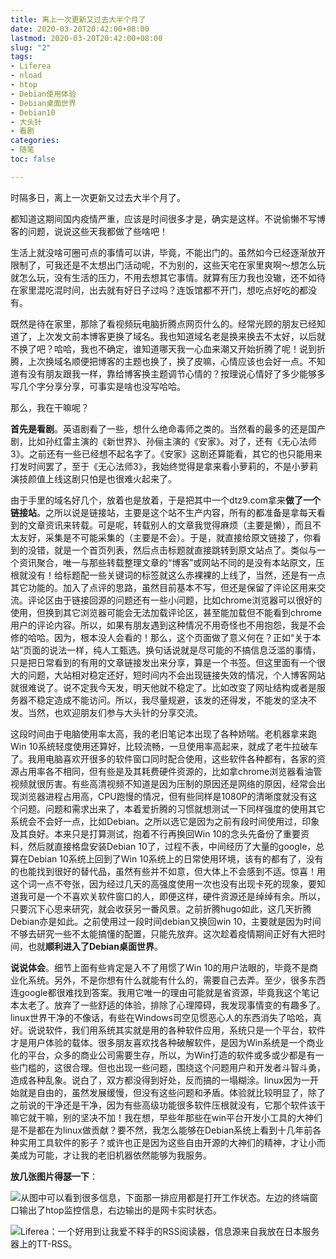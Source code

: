 ```yaml
---
title: 离上一次更新又过去大半个月了
date: 2020-03-20T20:42:00+08:00
lastmod: 2020-03-20T20:42:00+08:00
slug: "2"
tags:
- Liferea
- nload
- htop
- Debian使用体验
- Debian桌面世界
- Debian10
- 大头针
- 看剧
categories:
- 随笔
toc: false

---
```

时隔多日，离上一次更新又过去大半个月了。

都知道这期间国内疫情严重，应该是时间很多才是，确实是这样。不说偷懒不写博客的问题，说说这些天我都做了些啥吧！

生活上就没啥可圈可点的事情可以讲，毕竟，不能出门的。虽然如今已经逐渐放开限制了，可我还是不太想出门活动呢，不为别的，这些天宅在家里爽啊～想怎么玩就怎么玩，没有生活的压力，不用去想其它事情。就算有压力我也没辙，还不如待在家里混吃混时间，出去就有好日子过吗？连饭馆都不开门，想吃点好吃的都没有。

既然是待在家里，那除了看视频玩电脑折腾点网页什么的。经常光顾的朋友已经知道了，上次发文前本博客更换了域名。我也知道域名老是换来换去不太好，以后就不换了吧？哈哈，我也不确定，谁知道哪天我一心血来潮又开始折腾了呢！说到折腾，上次换域名顺便把博客的主题也换了，换了皮嘛，心情应该也会好一点。不知道有没有朋友跟我一样，靠给博客换主题调节心情的？按理说心情好了多少能够多写几个字分享分享，可事实是啥也没写哈哈。

那么，我在干嘛呢？

**首先是看剧**。英语剧看了一些，想什么绝命毒师之类的。当然看的最多的还是国产剧，比如孙红雷主演的《新世界》、孙俪主演的《安家》。对了，还有《无心法师3》。之前还有一些已经想不起名字了。《安家》这剧还算能看，其它的也只能用来打发时间罢了，至于《无心法师3》，我始终觉得是拿来看小萝莉的，不是小萝莉演技颜值上线这剧只怕是也很难火起来了。

由于手里的域名好几个，放着也是放着，于是把其中一个dtz9.com拿来**做了一个链接站**。之所以说是链接站，主要是这个站不生产内容，所有的都准备是拿每天看到的文章资讯来转载。可是呢，转载别人的文章我觉得麻烦（主要是懒），而且不太友好，采集是不可能采集的（主要是不会）。于是，就直接给原文链接了，你看到的没错，就是一个首页列表，然后点击标题就直接跳转到原文站点了。类似与一个资讯聚合，唯一与那些转载整理文章的“博客”或网站不同的是没有本站原文，压根就没有！给标题配一些关键词的标签就这么赤裸裸的上线了，当然，还是有一点其它功能的。加入了点评的思路，虽然目前基本不写，但还是保留了评论区用来交流。评论区由于链接回源的问题还有一些小问题，比如chrome浏览器可以很好的使用，但换到其它浏览器可能会无法加载评论区，甚至能加载但不能看到chrome用户的评论内容。所以，如果有朋友遇到这种情况不用奇怪也不用抱怨，我是不会修的哈哈。因为，根本没人会看的！那么，这个页面做了意义何在？正如“关于本站”页面的说法一样，纯人工甄选。换句话说就是尽可能的不搞信息泛滥的事情，只是把日常看到的有用的文章链接发出来分享，算是一个书签。但这里面有一个很大的问题，大站相对稳定还好，短时间内不会出现链接失效的情况，个人博客网站就很难说了。说不定我今天发，明天他就不稳定了。比如改变了网址结构或者是服务器不稳定造成不能访问。所以，我尽量规避，该发的还得发，不能发的坚决不发。当然，也欢迎朋友们参与大头针的分享交流。

这段时间由于电脑使用率太高，我的老旧笔记本出现了各种娇喘。老机器拿来跑Win 10系统轻度使用还算好，比较流畅，一旦使用率高起来，就成了老牛拉破车了。我用电脑喜欢开很多的软件窗口同时配合使用，这些软件各种都有，各家的资源占用率各不相同，但有些是及其耗费硬件资源的，比如拿chrome浏览器看油管视频就很厉害。有些高清视频不知道是因为压制的原因还是网络的原因，经常会出现浏览器进程占用高，CPU跑慢的情况，但有些同样是1080P的清晰度就没有这个问题。问题和需求出来了，本着爱折腾的习惯就想测试一下同样强度的使用其它系统会不会好一点，比如Debian。之所以选它是因为之前有段时间使用过，印象及其良好。本来只是打算测试，抱着不行再换回Win 10的念头先备份了重要资料，然后就直接格盘安装Debian 10了，过程不表，中间经历了大量的google，总算在Debian 10系统上回到了Win 10系统上的日常使用环境，该有的都有了，没有的也能找到很好的替代品，虽然有些并不如意，但大体上不会感到不适。惊喜！用这个词一点不夸张，因为经过几天的高强度使用一次也没有出现卡死的现象，要知道我可是一个不喜欢关软件窗口的人，即便这样，硬件资源还是绰绰有余。所以，只要沉下心思来研究，就会收获另一番风景。之前折腾hugo如此，这几天折腾Debian亦是如此。之前使用过一段时间debian又换回win 10，主要就是因为时间不够去研究一些不太能搞懂的配置，只能先放弃。这次趁着疫情期间正好有大把时间，也就**顺利进入了Debian桌面世界**。

**说说体会**。细节上面有些肯定是入不了用惯了Win 10的用户法眼的，毕竟不是商业化系统。另外，不是你想有什么就能有什么的，需要自己去弄。至少，很多东西连google都很难找到答案。我用它唯一的理由可能就是省资源，毕竟我这个笔记本太老了。放弃了一些舒适的体验，排除了心理障碍，我发现事情变的有趣多了。linux世界干净的不像话，有些在Windows司空见惯恶心人的东西消失了哈哈，真好。说说软件，我们用系统其实就是用的各种软件应用，系统只是一个平台，软件才是用户体验的载体。很多朋友喜欢找各种破解软件，是因为Win系统是一个商业化的平台，众多的商业公司需要生存，所以，为Win打造的软件或多或少都是有一些门槛的，这很合理。但也出现一些问题，围绕这个问题用户和开发者斗智斗勇，造成各种乱象。说白了，双方都没得到好处，反而搞的一塌糊涂。linux因为一开始就是自由的，虽然发展缓慢，但没有这些问题和矛盾。体验就比较明显了，除了之前说的干净还是干净，因为有些高级功能很多软件压根就没有，它那个软件该干嘛它就干嘛，别的坚决不加！我在想，早些年那些在win平台开发小工具的大神们是不是都在为linux做贡献？要不然，我怎么能够在Debian系统上看到十几年前各种实用工具软件的影子？或许也正是因为这些自由开源的大神们的精神，才让小而美成为可能，才让我的老旧机器依然能够为我服务。

**放几张图片得瑟一下**：

![](https://img.dtz9.com/imgs/2020/03/e7e3f86e2123c92f.jpg "从图中可以看到很多信息，下面那一排应用都是打开工作状态。左边的终端窗口输出了htop监控信息，右边输出的是网卡实时状态。")



![](https://img.dtz9.com/imgs/2020/03/d155f14cfc47bee3.jpg "Liferea：一个好用到让我爱不释手的RSS阅读器，信息源来自我放在日本服务器上的TT-RSS。")
